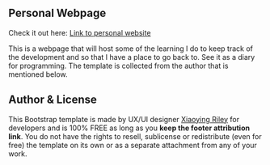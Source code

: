 ## Personal Webpage
Check it out here: [Link to personal website]([https://roverwillemars.github.io/docs-page.html#section-1])

This is a webpage that will host some of the learning I do to keep track of the development and so that I have a place to go back to. See it as a diary for programming. The template is collected from the author that is mentioned below. 

## Author & License

This Bootstrap template is made by UX/UI designer [Xiaoying Riley](https://twitter.com/3rdwave_themes) for developers and is 100% FREE as long as you **keep the footer attribution link**. You do not have the rights to resell, sublicense or redistribute (even for free) the template on its own or as a separate attachment from any of your work.
